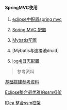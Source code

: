 #### SpringMVC使用

1. [eclipse中配置spring mvc](eclipseSpringMVC.md)

2. [Spring MVC 配置](springMvc.md)

3. [Mybatis配置]()

4. [Mybatis与连接池druid]

5. [log4j日志配置]()


> 参考资料

[基础搭建参考资料](https://www.cnblogs.com/funnn24/p/10744299.html)

[Eclipse整合最优雅的ssm框架](https://blog.csdn.net/qq598535550/article/details/51703190)

[IDea 整合ssm框架](https://blog.csdn.net/qq_44543508/article/details/100192558)
